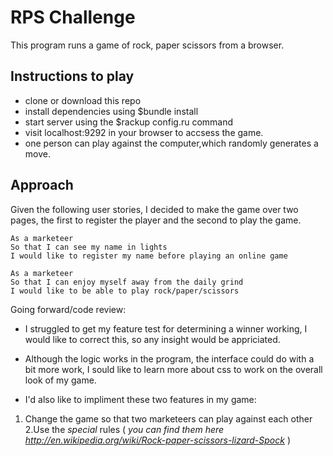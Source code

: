 # RPS Challenge

This program runs a game of rock, paper scissors from a browser.

Instructions to play
-------

* clone or download this repo
* install dependencies using $bundle install
* start server using the $rackup config.ru command
* visit localhost:9292 in your browser to accsess the game.
* one person can play against the computer,which randomly generates a move.

Approach
----

Given the following user stories, I decided to make the game over two pages, the first to register the player and the second to play the game.

```
As a marketeer
So that I can see my name in lights
I would like to register my name before playing an online game

As a marketeer
So that I can enjoy myself away from the daily grind
I would like to be able to play rock/paper/scissors
```

Going forward/code review:

- I struggled to get my feature test for determining a winner working, I would like to correct this, so any insight would be    appriciated.
- Although the logic works in the program, the interface could do with a bit more work, I sould like to learn more about css to work on the overall look of my game.

- I'd also like to impliment these two features in my game:
1. Change the game so that two marketeers can play against each other
2.Use the _special_ rules ( _you can find them here http://en.wikipedia.org/wiki/Rock-paper-scissors-lizard-Spock_ )

